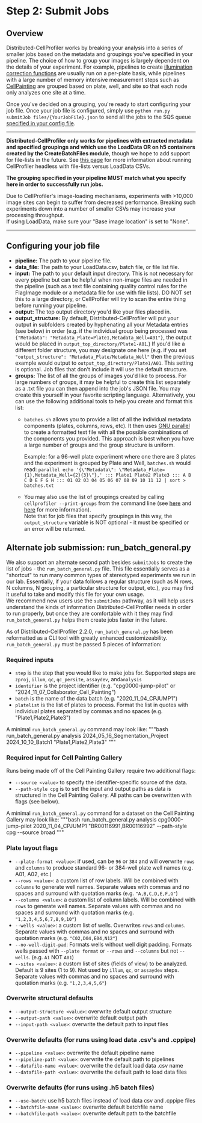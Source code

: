 # Step 2: Submit Jobs

## Overview

Distributed-CellProfiler works by breaking your analysis into a series of smaller jobs based on the metadata and groupings you've specified in your pipeline.
The choice of how to group your images is largely dependent on the details of your experiment.
For example, pipelines to create [illumination correction functions](http://onlinelibrary.wiley.com/doi/10.1111/jmi.12178/full) are usually run on a per-plate basis, while pipelines with a large number of memory intensive measurement steps such as [CellPainting](http://www.nature.com/nprot/journal/v11/n9/full/nprot.2016.105.html) are grouped based on plate, well, and site so that each node only analyzes one site at a time.  

Once you've decided on a grouping, you're ready to start configuring your job file.
Once your job file is configured, simply use `python run.py submitJob files/{YourJobFile}.json` to send all the jobs to the SQS queue [specified in your config file](step_1_configuration.md).

***

**Distributed-CellProfiler only works for pipelines with extracted metadata and specified groupings and which use the LoadData OR on h5 containers created by the CreateBatchFiles module**, though we hope to add support for file-lists in the future.
See [this page](https://github.com/CellProfiler/CellProfiler/wiki/Adapting-CellProfiler-to-a-LIMS-environment) for more information about running CellProfiler headless with file-lists versus LoadData CSVs.  

**The grouping specified in your pipeline MUST match what you specify here in order to successfully run jobs.**

Due to CellProfiler's image-loading mechanisms, experiments with >10,000 image sites can begin to suffer from decreased performance.
Breaking such experiments down into a number of smaller CSVs may increase your processing throughput.  
If using LoadData, make sure your "Base image location" is set to "None".

***

## Configuring your job file

* **pipeline:** The path to your pipeline file.
* **data_file:** The path to your LoadData.csv, batch file, or file list file.
* **input:** The path to your default input directory.
This is not necessary for every pipeline but can be helpful when non-image files are needed in the pipeline (such as a text file containing quality control rules for the FlagImage module or a metadata file for use with file lists).
DO NOT set this to a large directory, or CellProfiler will try to scan the entire thing before running your pipeline.
* **output:** The top output directory you'd like your files placed in.
* **output_structure:** By default, Distributed-CellProfiler will put your output in subfolders created by hyphenating all your Metadata entries (see below) in order (e.g. if the individual group being processed was `{"Metadata": "Metadata_Plate=Plate1,Metadata_Well=A01"}`, the output would be placed in `output_top_directory/Plate1-A01`.)
If you'd like a different folder structure, you may designate one here (e.g. if you set `"output_structure": "Metadata_Plate/Metadata_Well"` then the previous example would output to `output_top_directory/Plate1/A01`.
This setting is optional.
Job files that don't include it will use the default structure.
* **groups:** The list of all the groups of images you'd like to process.
For large numbers of groups, it may be helpful to create this list separately as a .txt file you can then append into the job's JSON file.
You may create this yourself in your favorite scripting language.
Alternatively, you can use the following additional tools to help you create and format this list:
  * `batches.sh` allows you to provide a list of all the individual metadata components (plates, columns, rows, etc).
    It then uses [GNU parallel](https://www.gnu.org/software/parallel/parallel_tutorial.html) to create a formatted text file with all the possible combinations of the components you provided.
    This approach is best when you have a large number of groups and the group structure is uniform.

      Example: for a 96-well plate experiment where one there are 3 plates and the experiment is grouped by Plate and Well, `batches.sh` would read:
        `parallel echo '{\"Metadata\": \"Metadata_Plate={1},Metadata_Well={2}{3}\"},' ::: Plate1 Plate2 Plate3 ::: A B C D E F G H ::: 01 02 03 04 05 06 07 08 09 10 11 12 | sort > batches.txt`
  * You may also use the list of groupings created by calling `cellprofiler --print-groups` from the command line (see [here](https://github.com/CellProfiler/CellProfiler/wiki/Adapting-CellProfiler-to-a-LIMS-environment#cmd) and [here](https://github.com/CellProfiler/Distributed-CellProfiler/issues/52) for more information).  
  Note that for job files that specify groupings in this way, the `output_structure` variable is NOT optional - it must be specified or an error will be returned.

## Alternate job submission: run_batch_general.py

We also support an alternate second path besides `submitJobs` to create the list of jobs - the `run_batch_general.py` file.
This file essentially serves as a "shortcut" to run many common types of stereotyped experiments we run in our lab.
Essentially, if your data follows a regular structure (such as N rows, N columns, N grouping, a particular structure for output, etc.), you may find it useful to take and modify this file for your own usage.  
We recommend new users use the `submitJobs` pathway, as it will help users understand the kinds of information Distributed-CellProfiler needs in order to run properly, but once they are comfortable with it they may find `run_batch_general.py` helps them create jobs faster in the future.

As of Distributed-CellProfiler 2.2.0, `run_batch_general.py` has been reformatted as a CLI tool with greatly enhanced customizeability.
`run_batch_general.py` must be passed 5 pieces of information:

### Required inputs

* `step` is the step that you would like to make jobs for.
Supported steps are `zproj`, `illum`, `qc`, `qc_persite`, `assaydev`, and`analysis`
* `identifier` is the project identifier (e.g. "cpg0000-jump-pilot" or "2024_11_07_Collaborator_Cell_Painting")
* `batch` is the name of the data batch (e.g. "2020_11_04_CPJUMP1")
* `platelist` is the list of plates to process.
Format the list in quotes with individual plates separated by commas and no spaces (e.g. "Plate1,Plate2,Plate3")

A minimal `run_batch_general.py` command may look like:
"""bash
run_batch_general.py analysis 2024_05_16_Segmentation_Project 2024_10_10_Batch1 "Plate1,Plate2,Plate3"
"""

### Required input for Cell Painting Gallery

Runs being made off of the Cell Painting Gallery require two additional flags:

* `--source <value>` to specify the identifier-specific source of the data.
* `--path-style cpg` is to set the input and output paths as data is structured in the Cell Painting Gallery.
All paths can be overwritten with flags (see below).

A minimal `run_batch_general.py` command for a dataset on the Cell Painting Gallery may look like:
"""bash
run_batch_general.py analysis cpg0000-jump-pilot 2020_11_04_CPJUMP1 "BR00116991,BR00116992" --path-style cpg --source broad
"""

### Plate layout flags

* `--plate-format <value>`: if used, can be `96` or `384` and will overwrite `rows` and `columns` to produce standard 96- or 384-well plate well names (e.g. A01, A02, etc.)
* `--rows <value>`: a custom list of row labels.
Will be combined with `columns` to generate well names.
Separate values with commas and no spaces and surround with quotation marks (e.g. `"A,B,C,D,E,F,G"`)
* `--columns <value>`: a custom list of column labels.
Will be combined with `rows` to generate well names.
Separate values with commas and no spaces and surround with quotation marks (e.g. `"1,2,3,4,5,6,7,8,9,10"`)
* `--wells <value>`: a custom list of wells.
Overwrites `rows` and `columns`.
Separate values with commas and no spaces and surround with quotation marks (e.g. `"C02,D04,E04,N12"`)
* `--no-well-digit-pad`: Formats wells without well digit padding.
Formats wells passed with `--plate format` or `--rows` and `--columns` but not `--wells`.
(e.g. `A1` NOT `A01`)
* `--sites <value>`: a custom list of sites (fields of view) to be analyzed.
Default is 9 sites (1 to 9).
Not used by `illum`, `qc`, or `assaydev` steps.
Separate values with commas and no spaces and surround with quotation marks (e.g. `"1,2,3,4,5,6"`)

### Overwrite structural defaults

* `--output-structure <value>`: overwrite default output structure
* `--output-path <value>`: overwrite default output path
* `--input-path <value>`: overwrite the default path to input files

### Overwrite defaults (for runs using load data .csv's and .cppipe)

* `--pipeline <value>`: overwrite the default pipeline name
* `--pipeline-path <value>`: overwrite the default path to pipelines
* `--datafile-name <value>`: overwrite the default load data .csv name
* `--datafile-path <value>`: overwrite the default path to load data files

### Overwrite defaults (for runs using .h5 batch files)

* `--use-batch`: use h5 batch files instead of load data csv and .cppipe files
* `--batchfile-name <value>`: overwrite default batchfile name
* `--batchfile-path <value>`: overwrite default path to the batchfile
